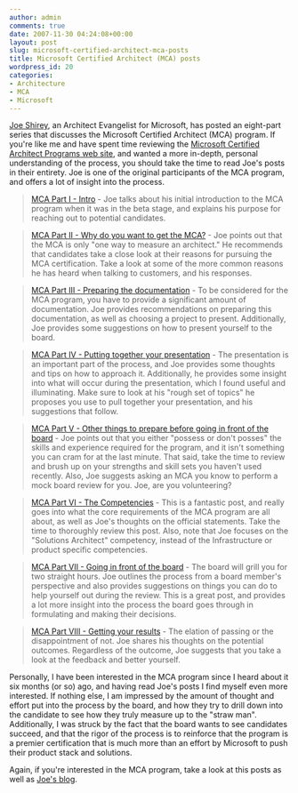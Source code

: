 ```yaml
---
author: admin
comments: true
date: 2007-11-30 04:24:08+00:00
layout: post
slug: microsoft-certified-architect-mca-posts
title: Microsoft Certified Architect (MCA) posts
wordpress_id: 20
categories:
- Architecture
- MCA
- Microsoft
---
```


[Joe Shirey](http://www.joeshirey.com/default.aspx), an Architect Evangelist for Microsoft, has posted an eight-part series that discusses the Microsoft Certified Architect (MCA) program. If you're like me and have spent time reviewing the [Microsoft Certified Architect Programs web site](http://www.microsoft.com/learning/mcp/architect/default.mspx), and wanted a more in-depth, personal understanding of the process, you should take the time to read Joe's posts in their entirety. Joe is one of the original participants of the MCA program, and offers a lot of insight into the process.




> 

> 
> [MCA Part I - Intro](http://www.joeshirey.com/2007/11/29/MCAPartIIntro.aspx) - Joe talks about his initial introduction to the MCA program when it was in the beta stage, and explains his purpose for reaching out to potential candidates.
> 
> 

> 
> [MCA Part II - Why do you want to get the MCA?](http://www.joeshirey.com/2007/11/29/MCAPartIIWhyDoYouWantToGetTheMCA.aspx) - Joe points out that the MCA is only "one way to measure an architect." He recommends that candidates take a close look at their reasons for pursuing the MCA certification. Take a look at some of the more common reasons he has heard when talking to customers, and his responses.

> 
> [MCA Part III - Preparing the documentation](http://www.joeshirey.com/2007/11/29/MCAPartIIIPreparingTheDocumentation.aspx) - To be considered for the MCA program, you have to provide a significant amount of documentation. Joe provides recommendations on preparing this documentation, as well as choosing a project to present. Additionally, Joe provides some suggestions on how to present yourself to the board.

> 
> [MCA Part IV - Putting together your presentation](http://www.joeshirey.com/2007/11/29/MCAPartIVPuttingTogetherYourPresentation.aspx) - The presentation is an important part of the process, and Joe provides some thoughts and tips on how to approach it. Additionally, he provides some insight into what will occur during the presentation, which I found useful and illuminating. Make sure to look at his "rough set of topics" he proposes you use to pull together your presentation, and his suggestions that follow.

> 
> [MCA Part V - Other things to prepare before going in front of the board](http://www.joeshirey.com/2007/11/29/MCAPartVOtherThingsToPrepareBeforeGoingInFrontOfTheBoard.aspx) - Joe points out that you either "possess or don't posses" the skills and experience required for the program, and it isn't something you can cram for at the last minute. That said, take the time to review and brush up on your strengths and skill sets you haven't used recently. Also, Joe suggests asking an MCA you know to perform a mock board review for you. Joe, are you volunteering? <grin>

> 
> [MCA Part VI - The Competencies](http://www.joeshirey.com/2007/11/29/MCAPartVITheCompetencies.aspx) - This is a fantastic post, and really goes into what the core requirements of the MCA program are all about, as well as Joe's thoughts on the official statements. Take the time to thoroughly review this post. Also, note that Joe focuses on the "Solutions Architect" competency, instead of the Infrastructure or product specific competencies.

> 
> [MCA Part VII - Going in front of the board](http://www.joeshirey.com/2007/11/29/MCAPartVIIGoingInFrontOfTheBoard.aspx) - The board will grill you for two straight hours. Joe outlines the process from a board member's perspective and also provides suggestions on things you can do to help yourself out during the review. This is a great post, and provides a lot more insight into the process the board goes through in formulating and making their decisions.

> 
> [MCA Part VIII - Getting your results](http://www.joeshirey.com/2007/11/29/MCAPartVIIIGettingYourResults.aspx) - The elation of passing or the disappointment of not. Joe shares his thoughts on the potential outcomes. Regardless of the outcome, Joe suggests that you take a look at the feedback and better yourself.




Personally, I have been interested in the MCA program since I heard about it six months (or so) ago, and having read Joe's posts I find myself even more interested. If nothing else, I am impressed by the amount of thought and effort put into the process by the board, and how they try to drill down into the candidate to see how they truly measure up to the "straw man". Additionally, I was struck by the fact that the board wants to see candidates succeed, and that the rigor of the process is to reinforce that the program is a premier certification that is much more than an effort by Microsoft to push their product stack and solutions.


Again, if you're interested in the MCA program, take a look at this posts as well as [Joe's blog](http://www.joeshirey.com/default.aspx).
